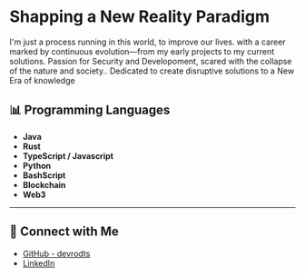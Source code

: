 # Shapping a New Reality Paradigm 

I'm just a process running in this world, to improve our lives.
with a career marked by continuous evolution—from my early projects to my current solutions. 
Passion for Security and Developoment, scared with the collapse of the nature and society..
Dedicated to create disruptive solutions to a New Era of knowledge


## 📊 Programming Languages
- **Java** 
- **Rust**
- **TypeScript / Javascript**
- **Python** 
- **BashScript**
- **Blockchain**
- **Web3**
---

## 🤝 Connect with Me

- [GitHub - devrodts](https://github.com/devrodts)
- [LinkedIn](https://www.linkedin.com/in/rodolfo-rodrigues-980319345)
